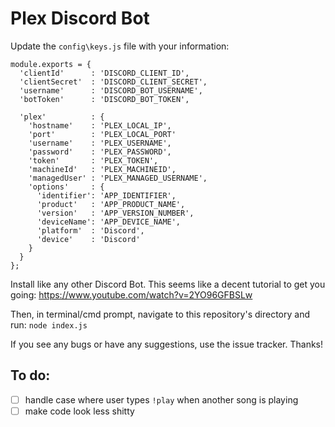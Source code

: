 # Plex Discord Bot

Update the `config\keys.js` file with your information:

```
module.exports = {
  'clientId'      : 'DISCORD_CLIENT_ID',
  'clientSecret'  : 'DISCORD_CLIENT_SECRET',
  'username'      : 'DISCORD_BOT_USERNAME',
  'botToken'      : 'DISCORD_BOT_TOKEN',

  'plex'          : {
    'hostname'    : 'PLEX_LOCAL_IP',
    'port'        : 'PLEX_LOCAL_PORT'
    'username'    : 'PLEX_USERNAME',
    'password'    : 'PLEX_PASSWORD',
    'token'       : 'PLEX_TOKEN',
    'machineId'   : 'PLEX_MACHINEID',
    'managedUser' : 'PLEX_MANAGED_USERNAME',
    'options'     : {
      'identifier': 'APP_IDENTIFIER',
      'product'   : 'APP_PRODUCT_NAME',
      'version'   : 'APP_VERSION_NUMBER',
      'deviceName': 'APP_DEVICE_NAME',
      'platform'  : 'Discord',
      'device'    : 'Discord'
    }
  }
};
```

Install like any other Discord Bot.  This seems like a decent tutorial to get you going: https://www.youtube.com/watch?v=2YO96GFBSLw

Then, in terminal/cmd prompt, navigate to this repository's directory and run: `node index.js`

If you see any bugs or have any suggestions, use the issue tracker.  Thanks!

## To do:

* [ ] handle case where user types `!play` when another song is playing
* [ ] make code look less shitty
